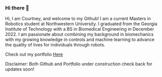 ### Hi there 👋

Hi, I am Courtney, and welcome to my Github! I am a current Masters in Robotics student at Northwestern University. I graduated from the Georgia Institute of Technology with a BS in Biomedical Engineering in December 2022. I am passionate about combining my background in biomechanics with my growing knowledge in controls and machine learning to advance the quality of lives for individuals through robots.

Check out my portfolio <a href="https://courtsmith77.github.io/">Here</a>

Disclaimer: Both Github and Portfolio under construction check back for updates soon!


<!--
**courtSmith77/courtSmith77** is a ✨ _special_ ✨ repository because its `README.md` (this file) appears on your GitHub profile.

Here are some ideas to get you started:

- 🔭 I’m currently working on ...
- 🌱 I’m currently learning ...
- 👯 I’m looking to collaborate on ...
- 🤔 I’m looking for help with ...
- 💬 Ask me about ...
- 📫 How to reach me: ...
- 😄 Pronouns: ...
- ⚡ Fun fact: ...
-->

